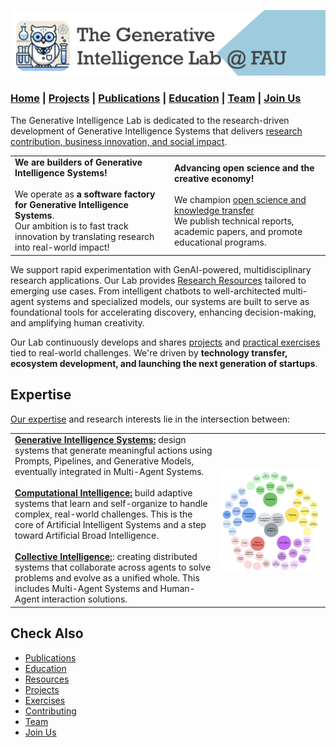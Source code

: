 
![GenI-Lab Banner](./images/genilab-banner.png)

### [Home](README.md) | [Projects](PROJECTS.md) | [Publications](KNOWLEDGE.md#publications) | [Education](KNOWLEDGE.md#education) | [Team](PEOPLE.md) |  [Join Us](JOIN.md)


The Generative Intelligence Lab is dedicated to the research-driven development of Generative Intelligence Systems that delivers [research contribution, business innovation, and social impact](./PROJECTS.md).


| | |
| - | - |
| **We are builders of Generative Intelligence Systems!**<br/><br/> We operate as **a software factory for Generative Intelligence Systems**. <br/>Our ambition is to fast track innovation by translating research into real-world impact! |  **Advancing open science and the creative economy!** <br/><br/> We champion [open science and knowledge transfer](./KNOWLEDGE.md) <br/> We publish technical reports, academic papers, and promote educational programs. |

We support rapid experimentation with GenAI-powered, multidisciplinary research applications. Our Lab provides [Research Resources](./PROJECTS#resources)  tailored to emerging use cases. From intelligent chatbots to well-architected multi-agent systems and specialized models, our systems are built to serve as foundational tools for accelerating discovery, enhancing decision-making, and amplifying human creativity.

Our Lab continuously develops and shares [projects](./PROJECTS#use-cases) and [practical exercises](./EXERCISES.md#industry-use-cases) tied to real-world challenges. We're driven by **technology transfer, ecosystem development, and launching the next generation of startups**.

<!-- invitation to collaborators -->

<!-- ## Impact -->

## Expertise

[Our expertise](KNOWLEDGE.md) and research interests lie in the intersection between:

| | |
| - | - |
|[**Generative Intelligence Systems:**](https://medium.com/generative-intelligence-lab/generative-intelligence-systems-concepts-and-research-opportunities-0740b1b5c7eb) design systems that generate meaningful actions using Prompts, Pipelines, and  Generative Models, eventually integrated in Multi-Agent Systems.<br/><br/>[**Computational Intelligence:**](https://medium.com/generative-intelligence-lab/computational-intelligence-concepts-and-research-opportunities-c32d4a65eddb) build adaptive systems that learn and self-organize to handle complex, real-world challenges. This is the core of Artificial Intelligent Systems and a step toward Artificial Broad Intelligence. <br/><br/>[**Collective Intelligence:**](https://medium.com/generative-intelligence-lab/collective-intelligence-concepts-and-research-opportunities-6130ef044114): creating distributed systems that collaborate across agents to solve problems and evolve as a unified whole. This includes Multi-Agent Systems and Human-Agent interaction solutions. | ![Scope of work of the GenI-Lab](./images/genilab-scope.png) |

<!-- # Impact -->


## Check Also

* [Publications](KNOWLEDGE.md#publications)
* [Education](KNOWLEDGE.md#education)
* [Resources](PROJECTS.md#resources)
* [Projects](PROJECTS.md)
* [Exercises](EXERCISES.md)
* [Contributing](CONTRIBUTE.md)
* [Team](PEOPLE.md)
* [Join Us](JOIN.md)

  


